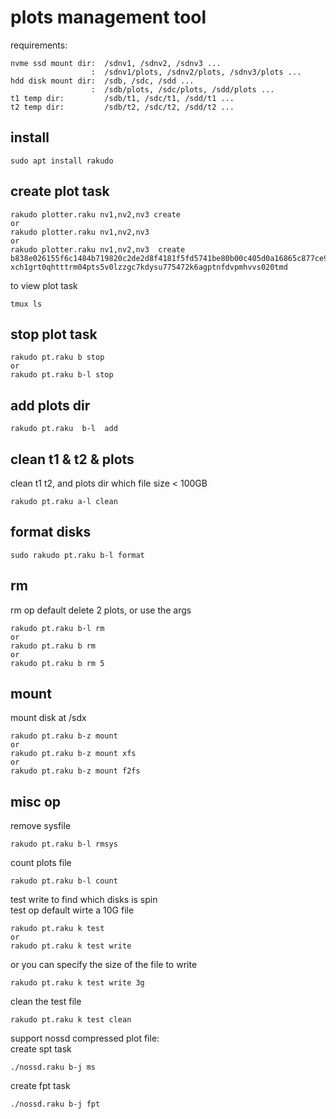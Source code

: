 # plots management tool

requirements: 
```
nvme ssd mount dir:  /sdnv1, /sdnv2, /sdnv3 ...     
                  :  /sdnv1/plots, /sdnv2/plots, /sdnv3/plots ...   
hdd disk mount dir:  /sdb, /sdc, /sdd ...   
                  :  /sdb/plots, /sdc/plots, /sdd/plots ...    
t1 temp dir:         /sdb/t1, /sdc/t1, /sdd/t1 ...   
t2 temp dir:         /sdb/t2, /sdc/t2, /sdd/t2 ...   
```

## install
```
sudo apt install rakudo
```

## create plot task
```
rakudo plotter.raku nv1,nv2,nv3 create
or 
rakudo plotter.raku nv1,nv2,nv3
or 
rakudo plotter.raku nv1,nv2,nv3  create b838e026155f6c1484b719820c2de2d8f4181f5fd5741be80b00c405d0a16865c877ce9f6e47a306dc6225cc6f3cefb5  xch1grt0qhtttrm04pts5v0lzzgc7kdysu775472k6agptnfdvpmhvvs020tmd
```

to view plot task
```
tmux ls  
```

## stop plot task
```
rakudo pt.raku b stop
or 
rakudo pt.raku b-l stop
```

## add plots dir
```
rakudo pt.raku  b-l  add
```

## clean t1 & t2 & plots
clean t1 t2, and plots dir which file size < 100GB
```
rakudo pt.raku a-l clean
```

## format disks
```
sudo rakudo pt.raku b-l format
```


## rm
rm op default delete 2 plots, or use the args
```
rakudo pt.raku b-l rm
or
rakudo pt.raku b rm
or 
rakudo pt.raku b rm 5
```

## mount
mount disk at /sdx
```
rakudo pt.raku b-z mount
or
rakudo pt.raku b-z mount xfs
or
rakudo pt.raku b-z mount f2fs
```

## misc op
remove sysfile 
```
rakudo pt.raku b-l rmsys
```

count plots file  
```
rakudo pt.raku b-l count
```

test write to find which disks is spin   
test op default  wirte a 10G file   
```
rakudo pt.raku k test
or 
rakudo pt.raku k test write
```
or you can specify the size of the file to write
```
rakudo pt.raku k test write 3g
```

clean the test file
```
rakudo pt.raku k test clean
```

support nossd compressed plot file:     
create spt task
```
./nossd.raku b-j ms
```
create fpt task
```
./nossd.raku b-j fpt
```





